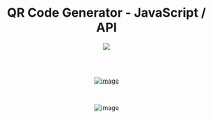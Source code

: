 <div align='center'>
  <h1>QR Code Generator - JavaScript / API</h1>
  <img src='https://img.shields.io/badge/fmfahath-white?logo=github&logoColor=black'/>
  
<br><br>

[![image](https://github.com/fmfahath/loginPage/assets/95971934/02c3c390-df06-41d4-940e-9c6c12bbcfa6)](https://fmfahath.github.io/QRcodeGenerator/)

<br>

![image](https://github.com/fmfahath/QRcodeGenerator/assets/95971934/4c69ae76-be66-4ad0-a291-d67e87a7516f)

  
</div>
